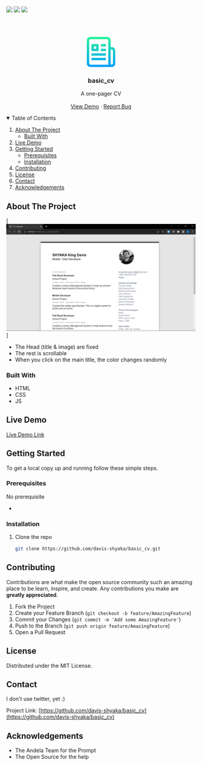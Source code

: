 <br>

![](https://img.shields.io/badge/Maintained-No-red)
![](https://img.shields.io/badge/Pull_Requests-Accepting-green)
![](https://img.shields.io/badge/Contributions-Accepting-cyan)

<br>

<!-- PROJECT LOGO -->

<br />
<p align="center">
  <a href="https://github.com/davis-shyaka/basic_cv">
    <img src="assets/logo.png" alt="Logo" width="80" height="80">
  </a>

  <h3 align="center">basic_cv</h3>

  <p align="center">
    A one-pager CV
    <br />
    <br />
    <a href="">View Demo</a>
    ·
    <a href="https://github.com/davis-shyaka/basic_cv/issues">Report Bug</a>
  </p>
</p>

<!-- TABLE OF CONTENTS -->

<details open="open">
  <summary>Table of Contents</summary>
  <ol>
    <li>
      <a href="#about-the-project">About The Project</a>
      <ul>
        <li><a href="#built-with">Built With</a></li>
      </ul>
    </li>
    <li><a href="#live-demo">Live Demo</a></li>
    <li>
      <a href="#getting-started">Getting Started</a>
      <ul>
        <li><a href="#prerequisites">Prerequisites</a></li>
        <li><a href="#installation">Installation</a></li>
      </ul>
    </li>
    <li><a href="#contributing">Contributing</a></li>
    <li><a href="#license">License</a></li>
    <li><a href="#contact">Contact</a></li>
    <li><a href="#acknowledgements">Acknowledgements</a></li>
  </ol>
</details>

<!-- ABOUT THE PROJECT -->

## About The Project

[![Product Name Screen Shot](assets/preview.png)]

- []() The Head (title & image) are fixed
- []() The rest is scrollable
- []() When you click on the main title, the color changes randomly

### Built With

- []() HTML
- []() CSS
- []() JS

<!-- LIVE DEMO -->

## Live Demo

[Live Demo Link](https://example.com)

<!-- GETTING STARTED -->

## Getting Started

To get a local copy up and running follow these simple steps.

### Prerequisites

No prerequisite

- ```sh

  ```

### Installation

1. Clone the repo
   ```sh
   git clone https://github.com/davis-shyaka/basic_cv.git
   ```

<!-- CONTRIBUTING -->

## Contributing

Contributions are what make the open source community such an amazing place to be learn, inspire, and create. Any contributions you make are **greatly appreciated**.

1. Fork the Project
2. Create your Feature Branch (`git checkout -b feature/AmazingFeature`)
3. Commit your Changes (`git commit -m 'Add some AmazingFeature'`)
4. Push to the Branch (`git push origin feature/AmazingFeature`)
5. Open a Pull Request

<!-- LICENSE -->

## License

Distributed under the MIT License.

<!-- CONTACT -->

## Contact

I don't use twitter, yet :)

Project Link: [https://github.com/davis-shyaka/basic_cv](https://github.com/davis-shyaka/basic_cv)

<!-- ACKNOWLEDGEMENTS -->

## Acknowledgements

- []() The Andela Team for the Prompt
- []() The Open Source for the help
